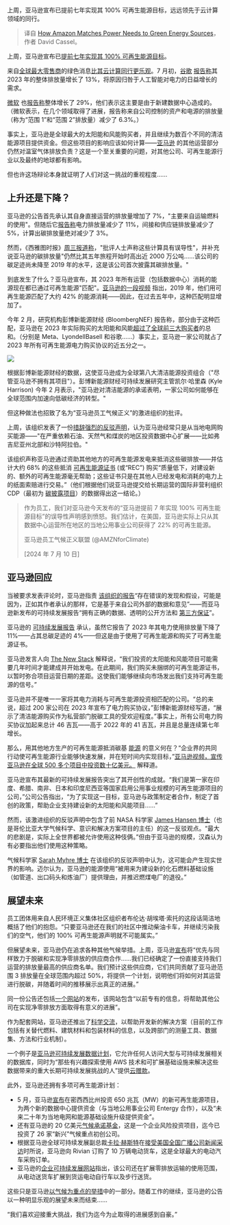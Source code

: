 
<!--
title: 亚马逊如何将电力需求与绿色能源来源相匹配
cover: https://cdn.thenewstack.io/media/2024/07/baffdf78-appolinary-kalashnikova-wyghtlym344-unsplash.jpg
-->

上周，亚马逊宣布已提前七年实现其 100% 可再生能源目标，远远领先于云计算领域的同行。

> 译自 [How Amazon Matches Power Needs to Green Energy Sources](https://thenewstack.io/how-amazon-matches-power-needs-to-green-energy-sources/)，作者 David Cassel。

上周，亚马逊宣布已[提前七年实现其 100% 可再生能源目标](https://www.aboutamazon.com/news/sustainability/amazon-renewable-energy-goal)。

来自[全球最大零售商](https://www.investopedia.com/articles/active-trading/111115/why-all-worlds-top-10-companies-are-american.asp)的绿色消息[比其云计算同行更乐观](https://thenewstack.io/how-much-energy-is-really-being-consumed-by-data-centers/)。7 月初，[谷歌](https://www.amd.com/en/products/processors/server/epyc/google-cloud.html?utm_content=inline+mention) [报告称](https://www.gstatic.com/gumdrop/sustainability/google-2024-environmental-report.pdf)其 2023 年的整体排放量增长了 13%，将原因归咎于人工智能对电力的日益增长的需求。

[微软](https://news.microsoft.com/?utm_content=inline+mention) 也[报告称](https://query.prod.cms.rt.microsoft.com/cms/api/am/binary/RW1lMjE)整体增长了 29%，他们表示这主要是由于新建数据中心造成的。（微软表示，在几个领域取得了进展，报告称来自公司控制的资产和电源的排放量（称为“范围 1”和“范围 2”排放量）减少了 6.3%。）

事实上，亚马逊是全球最大的太阳能和风能购买者，并且继续为数百个不同的清洁能源项目提供资金。但这些项目的影响应该如何计算——[亚马逊](https://aws.amazon.com/?utm_content=inline+mention) 的其他运营部分仍然对温室气体排放负责？这是一个至关重要的问题，对其他公司、可再生能源行业以及最终的地球都有影响。

但也许这场辩论本身就证明了人们对这一挑战的重视程度……

## 上升还是下降？
亚马逊的公告首先承认其自身直接运营的排放量增加了 7%，"主要来自运输燃料的使用"。但随后它[报告称](https://www.aboutamazon.com/news/sustainability/amazon-sustainability-report-2023)电力排放量减少了 11%，间接和供应链排放量减少了 5%，计算出碳排放量绝对减少了 3%。

然而，《西雅图时报》[周三报道称](https://www.seattletimes.com/business/amazon/5-years-into-amazons-climate-pledge-workers-challenge-its-progress/)，"批评人士声称这些计算具有误导性"，并补充说亚马逊的碳排放量"仍然比其五年旅程开始时高出近 2000 万公吨……该公司的碳足迹尚未降至 2019 年的水平，这是该公司首次披露其碳排放量。"

到底发生了什么？亚马逊宣布，其 2023 年所有运营（包括数据中心）消耗的能源现在都已通过可再生能源"匹配"。[亚马逊的一段视频](https://youtu.be/zVGc5scDTEw) 指出，2019 年，他们用可再生能源匹配了大约 42% 的能源消耗——因此，在过去五年中，这种匹配明显增加了。

今年 2 月，研究机构彭博新能源财经 (BloombergNEF) 报告称，部分由于这种匹配，亚马逊在 2023 年实际购买的太阳能和风能[超过了全球前三大购买者](https://about.bnef.com/blog/amazon-is-top-green-energy-buyer-in-a-market-dominated-by-us/)的总和。（分别是 Meta、LyondellBasell 和谷歌……）事实上，亚马逊一家公司就占了 2023 年所有可再生能源电力购买协议的近五分之一。

![](https://cdn.thenewstack.io/media/2024/07/7031a535-bloombergnef-chart-on-2023-renewable-energy-purchases-by-amazon-meta-google-amazon1.jpg)

根据彭博新能源财经的数据，这使亚马逊成为全球第八大清洁能源投资组合（"尽管亚马逊不拥有其项目"）。彭博新能源财经可持续发展研究主管凯尔·哈里森 (Kyle Harrison) 今年 2 月表示，"亚马逊对清洁能源的承诺表明，一家公司如何能够在全球范围内加速向低碳经济的转型。"

但这种做法也招致了名为“亚马逊员工气候正义”的激进组织的批评。

上周，该组织发表了一份[措辞强烈的反驳声明](https://docs.google.com/document/d/1pYBemmkJ0a_ClSj0G4RFjHomYgln26XTXQG-7AhOnoA/edit)，认为亚马逊经常只是从当地电网购买能源——"在严重依赖石油、天然气和煤炭的地区投资数据中心扩展——比如弗吉尼亚州北部和沙特阿拉伯。"

该组织声称亚马逊通过资助其他地方的可再生能源发电来抵消这些碳排放——并估计大约 68% 的这些抵消 [可再生能源证书](https://www.epa.gov/green-power-markets/renewable-energy-certificates-recs) (或“REC”) 购买“质量低下，对建设新的、额外的可再生能源毫无帮助；这些证书只是在其他人已经发电和消耗的电力上的纸面索赔进行交易。”（他们根据他们说亚马逊提交给长期运营的国际非营利组织 CDP（最初为 [碳披露项目](https://en.wikipedia.org/wiki/Carbon_Disclosure_Project)）的数据得出这一结论。）

> 作为员工，我们对亚马逊今天发布的“亚马逊提前 7 年实现 100% 可再生能源目标”的误导性声明感到愤怒。我们估计，在美国，亚马逊实际上只从其数据中心运营所在地区的当地公用事业公司获得了 22% 的可再生能源。
>
> 亚马逊员工气候正义联盟 (@AMZNforClimate)
>
>[2024 年 7 月 10 日]

## 亚马逊回应

当被要求发表评论时，亚马逊指责 [该组织的报告](https://www.amazonclimatejustice.org/our-research)“存在错误的发现和假设，可能是因为，正如其作者承认的那样，它是基于来自公司外部的数据和意见”——而亚马逊新发布的可持续发展报告“拥有正确的数据、透明的公开方法和 [第三方保证](https://sustainability.aboutamazon.com/reporting)”。

亚马逊的 [可持续发展报告](https://sustainability.aboutamazon.com/2023-sustainability-report.pdf) 承认，虽然它报告了 2023 年其电力使用排放量下降了 11%——占其总碳足迹的 4%——但这是由于使用了可再生能源和购买了可再生能源证书。

亚马逊发言人向 [The New Stack](https://thenewstack.io/9-years-of-managing-the-new-stack/) 解释说，“我们投资的太阳能和风能项目可能需要几年时间才能建成并开始发电。在此期间，我们购买未捆绑的可再生能源证书，以暂时弥合项目运营日期的差距。这使我们能够继续向市场发出我们支持可再生能源的信号。”

亚马逊并不是唯一一家将其电力消耗与可再生能源投资相匹配的公司。“总的来说，超过 200 家公司在 2023 年宣布了电力购买协议，”彭博新能源财经写道，“展示了清洁能源购买作为私营部门脱碳工具的受欢迎程度。”事实上，所有公司电力购买协议加起来总计 46 吉瓦——高于 2022 年的 41 吉瓦，并且是总量连续第七年增长。

那么，用其他地方生产的可再生能源抵消碳基 [能源](https://thenewstack.io/one-technology-that-makes-renewable-energy-more-efficient/) 的意义何在？“企业界的共同行动使可再生能源行业能够快速发展，并在短时间内实现目标，”[亚马逊视频，宣传亚马逊在全球 500 多个项目中投资数十亿美元。](https://youtu.be/zVGc5scDTEw) 解释道。

亚马逊宣布其最新的可持续发展报告突出了其开创性的成就。“我们是第一家在印度、希腊、南非、日本和印度尼西亚等国家启用公用事业规模的可再生能源项目的公司，”公司公告指出，“为了实现这一目标，亚马逊与政策制定者合作，制定了首创的政策，帮助企业支持建设新的太阳能和风能项目……”

然而，该激进组织的反驳声明中包含了前 NASA 科学家 [James Hansen 博士](https://en.wikipedia.org/wiki/James_Hansen)（也是哥伦比亚大学气候科学、意识和解决方案项目的主任）的这一反驳观点。“最大的悲剧是，实际上全世界都被允许使用这种伎俩。”但由于亚马逊的规模，汉森认为有必要指出他们使用这种策略。

气候科学家 [Sarah Myhre 博士](https://en.wikipedia.org/wiki/Sarah_Myhre) 在该组织的反驳声明中认为，这可能会产生现实世界的影响。迈尔认为，亚马逊的能源使用“被用来为建设新的化石燃料基础设施（如管道、出口码头和炼油厂）提供理由，并推迟燃煤电厂的退役。”

## 展望未来

员工团体用来自人民环境正义集体社区组织者布伦达·胡埃塔·索托的这段话简洁地概括了他们的抱怨。“只要亚马逊还在我们的社区中推动柴油卡车，并继续污染我们的空气，他们的 100% 可再生能源声明就不可能属实。”

但展望未来，亚马逊仍在追求各种其他气候举措。上周，亚马逊[宣布](https://www.aboutamazon.com/news/sustainability/amazon-free-sustainability-resources)将“优先与同样致力于脱碳和实现净零排放的供应商合作……我们已经确定了一份直接支持我们运营的排放量最高的供应商名单。我们预计这些供应商，它们共同贡献了亚马逊范围 3 排放量在全球范围内超过 50%，将提供一个计划，说明他们将如何对其运营进行脱碳，并随着时间的推移展示出真正的进展。”

同一份公告还包括[一个网站](https://exchange.aboutamazon.com/)的发布，该网站包含“以前专有的信息，将帮助其他公司在实现净零排放方面取得有意义的进展”。

作为配套网站，亚马逊还推出了[科学交流](https://exchange.aboutamazon.com/science-exchange)，以帮助开发新的解决方案（目前的工作包括有关替代燃料、建筑材料和包装材料的信息，以及跨部门的测量工具、数据集、方法和行业机制）。

一个例子是[亚马逊可持续发展数据计划](https://registry.opendata.aws/collab/asdi/)，它允许任何人访问大型与可持续发展相关的数据库，同时为“那些有兴趣探索使用 AWS 技术和可扩展基础设施来解决这些数据带来的重大长期可持续发展挑战的人”提供[云赠款](https://amazonsdi.com/credit)。

此外，亚马逊还拥有多项可再生能源计划：

- 5 月，亚马逊[宣布](https://www.aboutamazon.com/news/aws/aws-training-programs-sustainability-projects-mississippi)在密西西比州投资 650 兆瓦（MW）的新可再生能源项目，为两个新的数据中心提供资金（与当地公用事业公司 Entergy 合作），以及“未来二十年为当地电网和能源基础设施升级提供资金”。
- 还有亚马逊的 20 亿美元[气候承诺基金](https://fund.theclimatepledge.com/)，这是一个企业风险投资项目，迄今已投资了 26 家“新兴”气候重点初创公司。
- 根据亚马逊全球可持续发展副总裁[卡拉·赫斯特](https://www.linkedin.com/in/karahhurst/)在[接受美国全国广播公司新闻采访](https://www.nbcnews.com/now/video/amazon-s-chief-officer-speaks-on-reaching-sustainable-energy-milestone-214614085509)时所说，亚马逊向 Rivian 订购了 10 万辆电动货车，这是全球最大的电动汽车采购订单。
- 亚马逊的[企业可持续发展网站](https://sustainability.aboutamazon.com/climate-solutions)指出，该公司还在扩展零排放运输的使用范围，从电动送货车扩展到货运电动自行车以及步行送货。

这些只是亚马逊[以气候为重点的举措](https://www.aboutamazon.eu/news/sustainability/harnessing-the-power-of-plants-to-decarbonise-our-data-centres)中的一部分。随着工作的继续，亚马逊的公告以一种明显乐观的展望未来而结束……

“我们喜欢迎接重大挑战，我们为迄今为止取得的进展感到自豪。”
